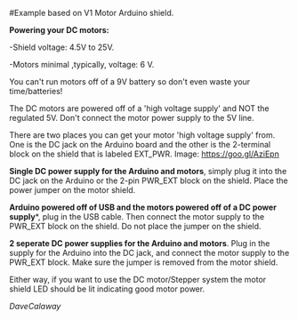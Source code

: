 #Example based on V1 Motor Arduino shield.

**Powering your DC motors:**

 -Shield voltage: 4.5V to 25V.
 
 -Motors minimal ,typically, voltage: 6 V.

You can't run motors off of a 9V battery so don't even waste your time/batteries!

The DC motors are powered off of a 'high voltage supply' and NOT the regulated 5V. Don't connect the motor power supply to the 5V line.


There are two places you can get your motor 'high voltage supply' from. One is the DC jack on the Arduino board and the other is the 2-terminal block on the shield that is labeled EXT_PWR.
Image: https://goo.gl/AziEpn

**Single DC power supply for the Arduino and motors**, simply plug it into the DC jack on the Arduino or the 2-pin PWR_EXT block on the shield. Place the power jumper on the motor shield.


**Arduino powered off of USB and the motors powered off of a DC power supply***, plug in the USB cable. Then connect the motor supply to the PWR_EXT block on the shield. Do not place the jumper on the shield. 


**2 seperate DC power supplies for the Arduino and motors**. Plug in the supply for the Arduino into the DC jack, and connect the motor supply to the PWR_EXT block. Make sure the jumper is removed from the motor shield.

Either way, if you want to use the DC motor/Stepper system the motor shield LED should be lit indicating good motor power.


*DaveCalaway*
